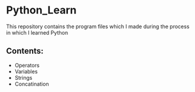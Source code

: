 ﻿# Python_Learn
This repository contains the program files which I made during the process in which I learned Python

## Contents:
* Operators
* Variables
* Strings
* Concatination

